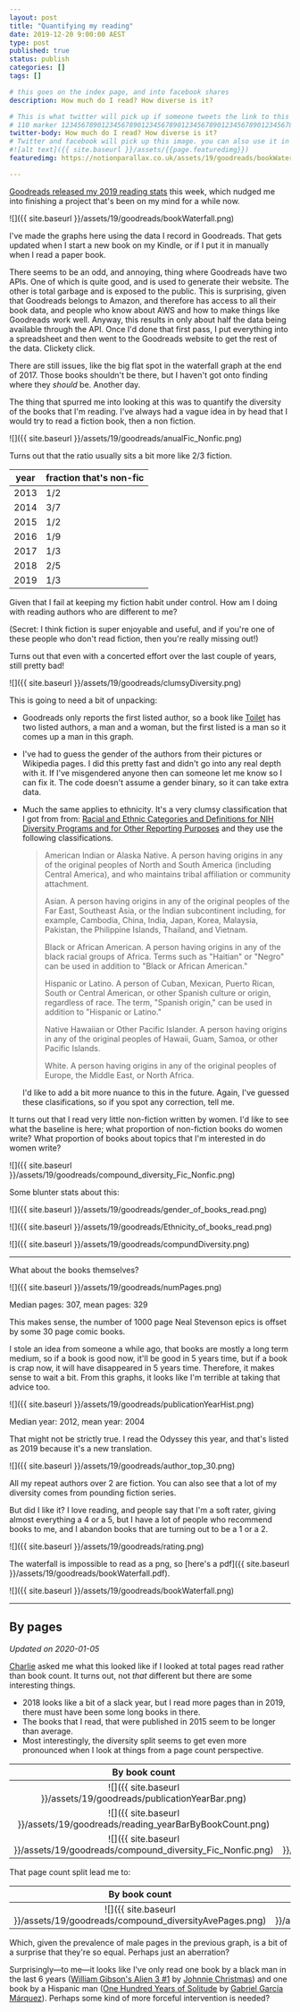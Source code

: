 ```yaml
---
layout: post
title: "Quantifying my reading"
date: 2019-12-20 9:00:00 AEST
type: post
published: true
status: publish
categories: []
tags: []

# this goes on the index page, and into facebook shares
description: How much do I read? How diverse is it?

# This is what twitter will pick up if someone tweets the link to this page
# 110 marker 1234567890123456789012345678901234567890123456789012345678901234567890123456789012345678901234567890123456789
twitter-body: How much do I read? How diverse is it?
# Twitter and facebook will pick up this image. you can also use it in a post with:
#![alt text]({{ site.baseurl }}/assets/{{page.featuredimg}})
featuredimg: https://notionparallax.co.uk/assets/19/goodreads/bookWaterfall.png

---
```


<style></style>

<script></script>


[Goodreads released my 2019 reading stats](https://www.goodreads.com/user/year_in_books/2019/19575421) this week, which nudged me into finishing a project that's been on my mind for a while now.

![]({{ site.baseurl }}/assets/19/goodreads/bookWaterfall.png)

I've made the graphs here using the data I record in Goodreads. That gets updated when I start a new book on my Kindle, or if I put it in manually when I read a paper book.

There seems to be an odd, and annoying, thing where Goodreads have two APIs. One of which is quite good, and is used to generate their website. The other is total garbage and is exposed to the public. This is surprising, given that Goodreads belongs to Amazon, and therefore has access to all their book data, and people who know about AWS and how to make things like Goodreads work well. Anyway, this results in only about half the data being available through the API. Once I'd done that first pass, I put everything into a spreadsheet and then went to the Goodreads website to get the rest of the data. Clickety click.

There are still issues, like the big flat spot in the waterfall graph at the end of 2017. Those books shouldn't be there, but I haven't got onto finding where they _should_ be. Another day.

The thing that spurred me into looking at this was to quantify the diversity of the books that I'm reading. I've always had a vague idea in by head that I would try to read a fiction book, then a non fiction.

![]({{ site.baseurl }}/assets/19/goodreads/anualFic_Nonfic.png)

Turns out that the ratio usually sits a bit more like 2/3 fiction.

| year | fraction that's non-fic |
|-----------------|--------|
| 2013   | 1/2 |
| 2014   | 3/7 |
| 2015   | 1/2 |
| 2016   | 1/9 |
| 2017   | 1/3 |
| 2018   | 2/5 |
| 2019   | 1/3 |

Given that I fail at keeping my fiction habit under control. How am I doing with reading authors who are different to me?

(Secret: I think fiction is super enjoyable and useful, and if you're one of these people who don't read fiction, then you're really missing out!)

Turns out that even with a concerted effort over the last couple of years, still pretty bad!

![]({{ site.baseurl }}/assets/19/goodreads/clumsyDiversity.png)

This is going to need a bit of unpacking: 
* Goodreads only reports the first listed author, so a book like [Toilet](https://www.goodreads.com/review/show/2873707825) has two listed authors, a man and a woman, but the first listed is a man so it comes up a man in this graph.
* I've had to guess the gender of the authors from their pictures or Wikipedia pages. I did this pretty fast and didn't go into any real depth with it. If I've misgendered anyone then can someone let me know so I can fix it. The code doesn't assume a gender binary, so it can take extra data.
* Much the same applies to ethnicity. It's a very clumsy classification that I got from from: [Racial and Ethnic Categories and Definitions for NIH Diversity Programs and for Other Reporting Purposes](https://grants.nih.gov/grants/guide/notice-files/not-od-15-089.html) and they use the following classifications.

    > American Indian or Alaska Native. A person having origins in any of the original peoples of North and South America (including Central America), and who maintains tribal affiliation or community attachment.
    > 
    > Asian. A person having origins in any of the original peoples of the Far East, Southeast Asia, or the Indian subcontinent including, for example, Cambodia, China, India, Japan, Korea, Malaysia, Pakistan, the Philippine Islands, Thailand, and Vietnam.
    > 
    > Black or African American. A person having origins in any of the black racial groups of Africa. Terms such as "Haitian" or "Negro" can be used in addition to "Black or African American."
    > 
    > Hispanic or Latino. A person of Cuban, Mexican, Puerto Rican, South or Central American, or other Spanish culture or origin, regardless of race. The term, "Spanish origin," can be used in addition to "Hispanic or Latino."
    > 
    > Native Hawaiian or Other Pacific Islander. A person having origins in any of the original peoples of Hawaii, Guam, Samoa, or other Pacific Islands.
    > 
    > White. A person having origins in any of the original peoples of Europe, the Middle East, or North Africa.

    I'd like to add a bit more nuance to this in the future. Again, I've guessed these clasifications, so if you spot any correction, tell me.

It turns out that I read very little non-fiction written by women. I'd like to see what the baseline is here; what proportion of non-fiction books do women write? What proportion of books about topics that I'm interested in do women write?

![]({{ site.baseurl }}/assets/19/goodreads/compound_diversity_Fic_Nonfic.png)

Some blunter stats about this:

![]({{ site.baseurl }}/assets/19/goodreads/gender_of_books_read.png)

![]({{ site.baseurl }}/assets/19/goodreads/Ethnicity_of_books_read.png)

![]({{ site.baseurl }}/assets/19/goodreads/compundDiversity.png)

---

What about the books themselves?

![]({{ site.baseurl }}/assets/19/goodreads/numPages.png)

Median pages: 307, mean pages: 329

This makes sense, the number of 1000 page Neal Stevenson epics is offset by some 30 page comic books.

I stole an idea from someone a while ago, that books are mostly a long term medium, so if a book is good now, it'll be good in 5 years time, but if a book is crap now, it will have disappeared in 5 years time. Therefore, it makes sense to wait a bit. From this graphs, it looks like I'm terrible at taking that advice too.

![]({{ site.baseurl }}/assets/19/goodreads/publicationYearHist.png)

Median year: 2012, mean year: 2004

That might not be strictly true. I read the Odyssey this year, and that's listed as 2019 because it's a new translation.

![]({{ site.baseurl }}/assets/19/goodreads/author_top_30.png)

All my repeat authors over 2 are fiction. You can also see that a lot of my diversity comes from pounding fiction series.

But did I like it? I love reading, and people say that I'm a soft rater, giving almost everything a 4 or a 5, but I have a lot of people who recommend books to me, and I abandon books that are turning out to be a 1 or a 2.

![]({{ site.baseurl }}/assets/19/goodreads/rating.png)

The waterfall is impossible to read as a png, so [here's a pdf]({{ site.baseurl }}/assets/19/goodreads/bookWaterfall.pdf).

![]({{ site.baseurl }}/assets/19/goodreads/bookWaterfall.png)

---

## By pages

_Updated on 2020-01-05_

[Charlie](https://www.linkedin.com/in/charlesaogilvie/?originalSubdomain=uk) asked me what this looked like if I looked at total pages read rather than book count. It turns out, not _that_ different but there are some interesting things.
* 2018 looks like a bit of a slack year, but I read more pages than in 2019, there must have been some long books in there.
* The books that I read, that were published in 2015 seem to be longer than average.
* Most interestingly, the diversity split seems to get even more pronounced when I look at things from a page count perspective.


|                   By book count        |                                By pages             |
| :----------------------------------------------: | :----------------------------------------------: |
| ![]({{ site.baseurl }}/assets/19/goodreads/publicationYearBar.png) | ![]({{ site.baseurl }}/assets/19/goodreads/publication_yearBarByPages.png) |
| ![]({{ site.baseurl }}/assets/19/goodreads/reading_yearBarByBookCount.png) | ![]({{ site.baseurl }}/assets/19/goodreads/reading_yearBarByPages.png) |
| ![]({{ site.baseurl }}/assets/19/goodreads/compound_diversity_Fic_Nonfic.png) | ![]({{ site.baseurl }}/assets/19/goodreads/compound_diversity_Fic_Nonfic_byPages.png) |

That page count split lead me to:

|                   By book count        |                                By pages             |
| :----------------------------------------------: | :----------------------------------------------: |
| ![]({{ site.baseurl }}/assets/19/goodreads/compound_diversityAvePages.png) | ![]({{ site.baseurl }}/assets/19/goodreads/sexygenderyAvePages.png) |

Which, given the prevalence of male pages in the previous graph, is a bit of a surprise that they're so equal. Perhaps just an aberration?

Surprisingly&mdash;to me&mdash;it looks like I've only read one book by a black man in the last 6 years ([William Gibson's Alien 3 #1](https://www.goodreads.com/review/show/2724004615) by [Johnnie Christmas](https://twitter.com/j_xmas?ref_src=twsrc%5Egoogle%7Ctwcamp%5Eserp%7Ctwgr%5Eauthor)) and one book by a Hispanic man ([One Hundred Years of Solitude](https://www.goodreads.com/review/show/2688399775) by [Gabriel García Márquez](https://www.goodreads.com/author/show/13450.Gabriel_Garc_a_M_rquez)). Perhaps some kind of more forceful intervention is needed?